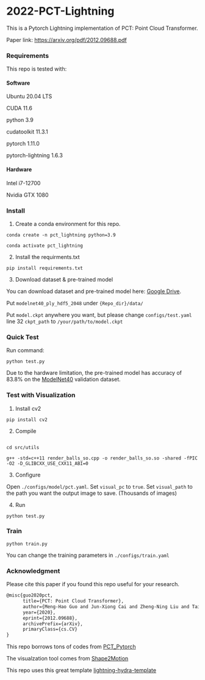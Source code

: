 # 2022-PCT-Lightning
This is a Pytorch Lightning implementation of PCT: Point Cloud Transformer.

Paper link: https://arxiv.org/pdf/2012.09688.pdf




### Requirements

This repo is tested with:

#### Software
Ubuntu 20.04 LTS

CUDA 11.6

python 3.9

cudatoolkit 11.3.1

pytorch 1.11.0

pytorch-lightning 1.6.3

#### Hardware
Intel i7-12700

Nvidia GTX 1080

### Install

1. Create a conda environment for this repo.
```shell script
conda create -n pct_lightning python=3.9

conda activate pct_lightning
```

2. Install the requirments.txt
```shell script
pip install requirements.txt
```

3. Download dataset & pre-trained model

You can download dataset and pre-trained model here: [Google Drive](https://drive.google.com/drive/folders/1nJCQBvBV0Xz9AZUYzQ0CvY0lSHdK1uVw?usp=sharing). 

Put `modelnet40_ply_hdf5_2048` under `{Repo_dir}/data/`

Put `model.ckpt` anywhere you want, but please change `configs/test.yaml` line 32 `ckpt_path` to `/your/path/to/model.ckpt`


### Quick Test
Run command:

```shell script
python test.py
```

Due to the hardware limitation, the pre-trained model has accuracy of 83.8% on the [ModelNet40](http://modelnet.cs.princeton.edu/) validation dataset.

### Test with Visualization

1. Install cv2

```shell script
pip install cv2
```

2. Compile
```shell script

cd src/utils

g++ -std=c++11 render_balls_so.cpp -o render_balls_so.so -shared -fPIC -O2 -D_GLIBCXX_USE_CXX11_ABI=0

```

3. Configure

Open `./configs/model/pct.yaml`. Set `visual_pc` to `true`. Set `visual_path` to the path you want the output image to save. (Thousands of images)

4. Run
```shell script
python test.py
```

### Train

```shell script
python train.py
```

You can change the training parameters in `./configs/train.yaml`

### Acknowledgment

Please cite this paper if you found this repo useful for your research.
```latex
@misc{guo2020pct,
      title={PCT: Point Cloud Transformer}, 
      author={Meng-Hao Guo and Jun-Xiong Cai and Zheng-Ning Liu and Tai-Jiang Mu and Ralph R. Martin and Shi-Min Hu},
      year={2020},
      eprint={2012.09688},
      archivePrefix={arXiv},
      primaryClass={cs.CV}
}
```

This repo borrows tons of codes from [PCT_Pytorch](https://github.com/Strawberry-Eat-Mango/PCT_Pytorch)

The visualzation tool comes from [Shape2Motion](https://github.com/wangxiaogang866/Shape2Motion)

This repo uses this great template [lightning-hydra-template](https://github.com/ashleve/lightning-hydra-template)